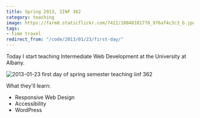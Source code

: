 ```yaml
---
title: Spring 2013, IINF 362
category: teaching
image: https://farm8.staticflickr.com/7412/10848181776_976af4c3c3_b.jpg
tags:
- time travel
redirect_from: "/code/2013/01/23/first-day/"
---
```


Today I start teaching Intermediate Web Development at the University at Albany.

<div class="photos">
<img src="http://farm8.staticflickr.com/7412/10848181776_976af4c3c3_b.jpg" class="pop-out" alt="2013-01-23 first day of spring semester teaching iinf 362">
</div>

What they'll learn:

* Responsive Web Design
* Accessibility
* WordPress
